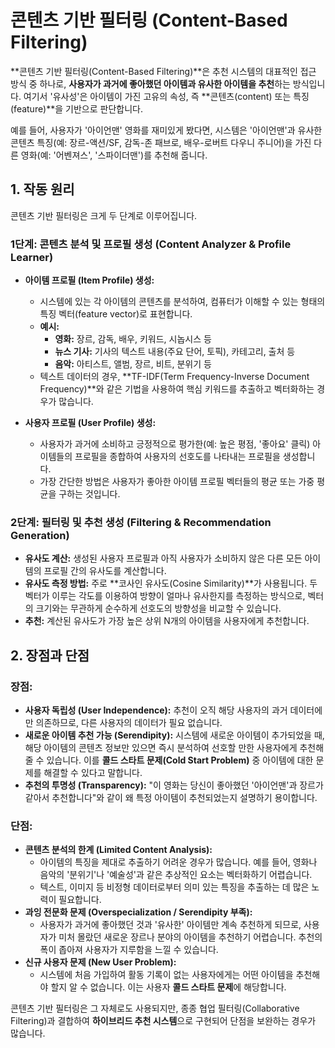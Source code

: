 # 콘텐츠 기반 필터링 (Content-Based Filtering)

**콘텐츠 기반 필터링(Content-Based Filtering)**은 추천 시스템의 대표적인 접근 방식 중 하나로, **사용자가 과거에 좋아했던 아이템과 유사한 아이템을 추천**하는 방식입니다. 여기서 '유사성'은 아이템이 가진 고유의 속성, 즉 **콘텐츠(content) 또는 특징(feature)**을 기반으로 판단합니다.

예를 들어, 사용자가 '아이언맨' 영화를 재미있게 봤다면, 시스템은 '아이언맨'과 유사한 콘텐츠 특징(예: 장르-액션/SF, 감독-존 패브로, 배우-로버트 다우니 주니어)을 가진 다른 영화(예: '어벤져스', '스파이더맨')를 추천해 줍니다.

## 1. 작동 원리

콘텐츠 기반 필터링은 크게 두 단계로 이루어집니다.

### **1단계: 콘텐츠 분석 및 프로필 생성 (Content Analyzer & Profile Learner)**

- **아이템 프로필 (Item Profile) 생성:**
  - 시스템에 있는 각 아이템의 콘텐츠를 분석하여, 컴퓨터가 이해할 수 있는 형태의 특징 벡터(feature vector)로 표현합니다.
  - **예시:**
    - **영화:** 장르, 감독, 배우, 키워드, 시놉시스 등
    - **뉴스 기사:** 기사의 텍스트 내용(주요 단어, 토픽), 카테고리, 출처 등
    - **음악:** 아티스트, 앨범, 장르, 비트, 분위기 등
  - 텍스트 데이터의 경우, **TF-IDF(Term Frequency-Inverse Document Frequency)**와 같은 기법을 사용하여 핵심 키워드를 추출하고 벡터화하는 경우가 많습니다.

- **사용자 프로필 (User Profile) 생성:**
  - 사용자가 과거에 소비하고 긍정적으로 평가한(예: 높은 평점, '좋아요' 클릭) 아이템들의 프로필을 종합하여 사용자의 선호도를 나타내는 프로필을 생성합니다.
  - 가장 간단한 방법은 사용자가 좋아한 아이템 프로필 벡터들의 평균 또는 가중 평균을 구하는 것입니다.

### **2단계: 필터링 및 추천 생성 (Filtering & Recommendation Generation)**

- **유사도 계산:** 생성된 사용자 프로필과 아직 사용자가 소비하지 않은 다른 모든 아이템의 프로필 간의 유사도를 계산합니다.
- **유사도 측정 방법:** 주로 **코사인 유사도(Cosine Similarity)**가 사용됩니다. 두 벡터가 이루는 각도를 이용하여 방향이 얼마나 유사한지를 측정하는 방식으로, 벡터의 크기와는 무관하게 순수하게 선호도의 방향성을 비교할 수 있습니다.
- **추천:** 계산된 유사도가 가장 높은 상위 N개의 아이템을 사용자에게 추천합니다.

## 2. 장점과 단점

### **장점:**

- **사용자 독립성 (User Independence):** 추천이 오직 해당 사용자의 과거 데이터에만 의존하므로, 다른 사용자의 데이터가 필요 없습니다.
- **새로운 아이템 추천 가능 (Serendipity):** 시스템에 새로운 아이템이 추가되었을 때, 해당 아이템의 콘텐츠 정보만 있으면 즉시 분석하여 선호할 만한 사용자에게 추천해 줄 수 있습니다. 이를 **콜드 스타트 문제(Cold Start Problem)** 중 아이템에 대한 문제를 해결할 수 있다고 말합니다.
- **추천의 투명성 (Transparency):** "이 영화는 당신이 좋아했던 '아이언맨'과 장르가 같아서 추천합니다"와 같이 왜 특정 아이템이 추천되었는지 설명하기 용이합니다.

### **단점:**

- **콘텐츠 분석의 한계 (Limited Content Analysis):**
  - 아이템의 특징을 제대로 추출하기 어려운 경우가 많습니다. 예를 들어, 영화나 음악의 '분위기'나 '예술성'과 같은 추상적인 요소는 벡터화하기 어렵습니다.
  - 텍스트, 이미지 등 비정형 데이터로부터 의미 있는 특징을 추출하는 데 많은 노력이 필요합니다.
- **과잉 전문화 문제 (Overspecialization / Serendipity 부족):**
  - 사용자가 과거에 좋아했던 것과 '유사한' 아이템만 계속 추천하게 되므로, 사용자가 미처 몰랐던 새로운 장르나 분야의 아이템을 추천하기 어렵습니다. 추천의 폭이 좁아져 사용자가 지루함을 느낄 수 있습니다.
- **신규 사용자 문제 (New User Problem):**
  - 시스템에 처음 가입하여 활동 기록이 없는 사용자에게는 어떤 아이템을 추천해야 할지 알 수 없습니다. 이는 사용자 **콜드 스타트 문제**에 해당합니다.

콘텐츠 기반 필터링은 그 자체로도 사용되지만, 종종 협업 필터링(Collaborative Filtering)과 결합하여 **하이브리드 추천 시스템**으로 구현되어 단점을 보완하는 경우가 많습니다.
